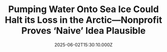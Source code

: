 ---
title: "Pumping Water Onto Sea Ice Could Halt its Loss in the Arctic—Nonprofit Proves ‘Naive’ Idea Plausible"
date: 2025-06-02T15:30:10.000Z
category: Human Kindness
externalLink: "https://www.goodnewsnetwork.org/pumping-water-onto-sea-ice-could-halt-ice-loss-in-the-arctic-nonprofit-proves-naive-idea-plausible/"
image: ""
excerpt: "From the Netherlands comes the story of a man who realized we might delay the effects of climate change using the same method that Dutch landowners utilize every year to make ice skating rinks. These so-called “IJsmeesters” or Ice Masters, pump water onto the surface of meadows and allow it to freeze overnight. They continue […] The post Pumping Water…"
---